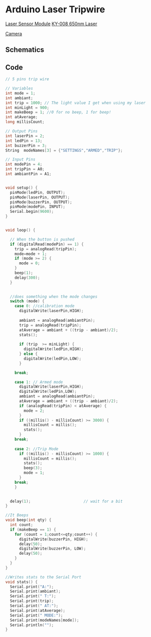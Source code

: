 # Arduino Laser Tripwire



[Laser Sensor Module](http://www.aliexpress.com/item/32921738771.html?spm=a2g0o.productlist.0.0.37a97dc6bK1cQc&algo_pvid=780b0c01-bf3e-4934-a67a-3937738f5a2f&algo_expid=780b0c01-bf3e-4934-a67a-3937738f5a2f-6&btsid=d66c9e6f-9026-4272-bc14-aa87beed68e0&ws_ab_test=searchweb0_0,searchweb201602_9,searchweb201603_52)
[KY-008 650nm Laser](http://www.aliexpress.com/item/32738668749.html?spm=a2g0o.productlist.0.0.37a97dc6bK1cQc&algo_pvid=780b0c01-bf3e-4934-a67a-3937738f5a2f&algo_expid=780b0c01-bf3e-4934-a67a-3937738f5a2f-0&btsid=d66c9e6f-9026-4272-bc14-aa87beed68e0&ws_ab_test=searchweb0_0,searchweb201602_9,searchweb201603_52)

[Camera](http://www.aliexpress.com/item/32969609187.html?spm=a2g0o.productlist.0.0.45353c702If6vL&algo_pvid=a419d4c2-757b-4415-a7d2-69f20f353c1a&algo_expid=a419d4c2-757b-4415-a7d2-69f20f353c1a-2&btsid=c1071830-2b17-4143-aeb1-ad68a0cbb40c&ws_ab_test=searchweb0_0,searchweb201602_9,searchweb201603_52)





## Schematics


## Code

```c++
// 5 pins trip wire

// Variables
int mode = 1;
int ambiant;
int trip = 1000; // The light value I get when using my laser
int minLight = 900;
int makeBeep = 1; //0 for no beep, 1 for beep!
int atAverage;
long millisCount;

// Output Pins
int laserPin = 2;
int ledPin = 13;
int buzzerPin = 3;
String  modeNames[3] = {"SETTINGS","ARMED","TRIP"};

// Input Pins
int modePin = 4; 
int tripPin = A0;
int ambiantPin = A1;


void setup() {
  pinMode(ledPin, OUTPUT);
  pinMode(laserPin, OUTPUT);
  pinMode(buzzerPin, OUTPUT);
  pinMode(modePin, INPUT);
  Serial.begin(9600);
}


void loop() {

  // When the button is pushed
  if (digitalRead(modePin) == 1) {
    trip = analogRead(tripPin);
    mode=mode + 1;
    if (mode >= 2) {
      mode = 0;
    }
    beep(1);
    delay(300);
  }

  
  //does something when the mode changes
  switch (mode) {
    case 0: //calibration mode
      digitalWrite(laserPin,HIGH);
      
      ambiant = analogRead(ambiantPin);
      trip = analogRead(tripPin);
      atAverage = ambiant + ((trip - ambiant)/2);
      stats();
      
      if (trip  >= minLight) {
        digitalWrite(ledPin,HIGH);
      } else {
        digitalWrite(ledPin,LOW);
      }

    break;

    case 1: // Armed mode
      digitalWrite(laserPin,HIGH);
      digitalWrite(ledPin,LOW);
      ambiant = analogRead(ambiantPin);
      atAverage = ambiant + ((trip - ambiant)/2);
      if (analogRead(tripPin) < atAverage) {
        mode = 2;
      }
      if ((millis() - millisCount) >= 3000) {
        millisCount = millis();
        stats();
      }
    break;
    
    case 2: //Trip Mode
      if ((millis() - millisCount) >= 1000) {
        millisCount = millis();
        stats();
        beep(3);
        mode = 1;
      }
    break;
    }

    
  delay(1);                       // wait for a bit
}

//It Beeps
void beep(int qty) {
  int count;
  if (makeBeep == 1) {
    for (count = 1;count<=qty;count++) {
      digitalWrite(buzzerPin, HIGH);
      delay(50);
      digitalWrite(buzzerPin, LOW);
      delay(50);
    }
  }
}

//Writes stats to the Serial Port
void stats() {
  Serial.print("A:");
  Serial.print(ambiant);
  Serial.print(" T:");
  Serial.print(trip);
  Serial.print(" AT:");
  Serial.print(atAverage);
  Serial.print(" MODE:");
  Serial.print(modeNames[mode]);
  Serial.println("");
}
```
